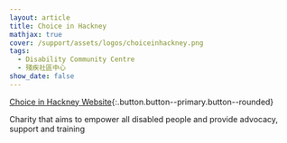 ```yaml
---
layout: article
title: Choice in Hackney
mathjax: true
cover: /support/assets/logos/choiceinhackney.png
tags:
  - Disability Community Centre
  - 殘疾社區中心
show_date: false
---
```


[Choice in Hackney Website](https://www.choiceinhackney.org/){:.button.button--primary.button--rounded}

Charity that aims to empower all disabled people and provide advocacy, support and training

